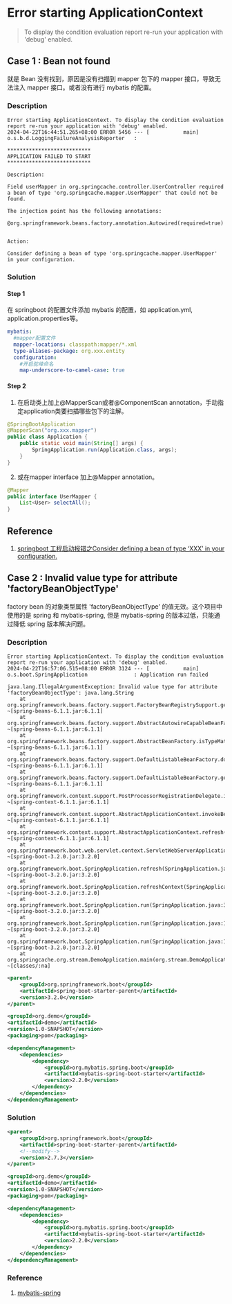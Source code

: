 # Error starting ApplicationContext

>To display the condition evaluation report re-run your application with 'debug' enabled.

## Case 1 : Bean not found

就是 Bean 没有找到，原因是没有扫描到 mapper 包下的 mapper 接口，导致无法注入 mapper 接口。或者没有进行 mybatis 的配置。

### Description

```
Error starting ApplicationContext. To display the condition evaluation report re-run your application with 'debug' enabled.
2024-04-22T16:44:51.265+08:00 ERROR 5456 --- [           main] o.s.b.d.LoggingFailureAnalysisReporter   : 

***************************
APPLICATION FAILED TO START
***************************

Description:

Field userMapper in org.springcache.controller.UserController required a bean of type 'org.springcache.mapper.UserMapper' that could not be found.

The injection point has the following annotations:
	- @org.springframework.beans.factory.annotation.Autowired(required=true)


Action:

Consider defining a bean of type 'org.springcache.mapper.UserMapper' in your configuration.
```

### Solution

#### Step 1

在 springboot 的配置文件添加 mybatis 的配置，如 application.yml, application.properties等。

```yml
mybatis:
  #mapper配置文件
  mapper-locations: classpath:mapper/*.xml
  type-aliases-package: org.xxx.entity
  configuration:
    #开启驼峰命名
    map-underscore-to-camel-case: true
```

#### Step 2

1. 在启动类上加上@MapperScan或者@ComponentScan annotation，手动指定application类要扫描哪些包下的注解。

```java
@SpringBootApplication
@MapperScan("org.xxx.mapper")
public class Application {
    public static void main(String[] args) {
        SpringApplication.run(Application.class, args);
    }
}
```

2. 或在mapper interface 加上@Mapper annotation。
```java
@Mapper
public interface UserMapper {
    List<User> selectAll();
}
```

## Reference

1. [springboot 工程启动报错之Consider defining a bean of type ‘XXX’ in your configuration.](https://www.cnblogs.com/nananana/p/9333917.html)

## Case 2 : Invalid value type for attribute 'factoryBeanObjectType'
 
factory bean 的对象类型属性 'factoryBeanObjectType' 的值无效。这个项目中使用的是 spring 和 mybatis-spring, 但是 mybatis-spring 的版本过低，只能通过降低 spring 版本解决问题。

### Description

```
Error starting ApplicationContext. To display the condition evaluation report re-run your application with 'debug' enabled.
2024-04-22T16:57:06.515+08:00 ERROR 3124 --- [           main] o.s.boot.SpringApplication               : Application run failed

java.lang.IllegalArgumentException: Invalid value type for attribute 'factoryBeanObjectType': java.lang.String
	at org.springframework.beans.factory.support.FactoryBeanRegistrySupport.getTypeForFactoryBeanFromAttributes(FactoryBeanRegistrySupport.java:86) ~[spring-beans-6.1.1.jar:6.1.1]
	at org.springframework.beans.factory.support.AbstractAutowireCapableBeanFactory.getTypeForFactoryBean(AbstractAutowireCapableBeanFactory.java:838) ~[spring-beans-6.1.1.jar:6.1.1]
	at org.springframework.beans.factory.support.AbstractBeanFactory.isTypeMatch(AbstractBeanFactory.java:620) ~[spring-beans-6.1.1.jar:6.1.1]
	at org.springframework.beans.factory.support.DefaultListableBeanFactory.doGetBeanNamesForType(DefaultListableBeanFactory.java:573) ~[spring-beans-6.1.1.jar:6.1.1]
	at org.springframework.beans.factory.support.DefaultListableBeanFactory.getBeanNamesForType(DefaultListableBeanFactory.java:532) ~[spring-beans-6.1.1.jar:6.1.1]
	at org.springframework.context.support.PostProcessorRegistrationDelegate.invokeBeanFactoryPostProcessors(PostProcessorRegistrationDelegate.java:138) ~[spring-context-6.1.1.jar:6.1.1]
	at org.springframework.context.support.AbstractApplicationContext.invokeBeanFactoryPostProcessors(AbstractApplicationContext.java:775) ~[spring-context-6.1.1.jar:6.1.1]
	at org.springframework.context.support.AbstractApplicationContext.refresh(AbstractApplicationContext.java:597) ~[spring-context-6.1.1.jar:6.1.1]
	at org.springframework.boot.web.servlet.context.ServletWebServerApplicationContext.refresh(ServletWebServerApplicationContext.java:146) ~[spring-boot-3.2.0.jar:3.2.0]
	at org.springframework.boot.SpringApplication.refresh(SpringApplication.java:753) ~[spring-boot-3.2.0.jar:3.2.0]
	at org.springframework.boot.SpringApplication.refreshContext(SpringApplication.java:455) ~[spring-boot-3.2.0.jar:3.2.0]
	at org.springframework.boot.SpringApplication.run(SpringApplication.java:323) ~[spring-boot-3.2.0.jar:3.2.0]
	at org.springframework.boot.SpringApplication.run(SpringApplication.java:1342) ~[spring-boot-3.2.0.jar:3.2.0]
	at org.springframework.boot.SpringApplication.run(SpringApplication.java:1331) ~[spring-boot-3.2.0.jar:3.2.0]
	at org.springcache.org.stream.DemoApplication.main(org.stream.DemoApplication.java:15) ~[classes/:na]
```

```xml
<parent>
    <groupId>org.springframework.boot</groupId>
    <artifactId>spring-boot-starter-parent</artifactId>
    <version>3.2.0</version>
</parent>

<groupId>org.demo</groupId>
<artifactId>demo</artifactId>
<version>1.0-SNAPSHOT</version>
<packaging>pom</packaging>

<dependencyManagement>
    <dependencies>
        <dependency>
            <groupId>org.mybatis.spring.boot</groupId>
            <artifactId>mybatis-spring-boot-starter</artifactId>
            <version>2.2.0</version>
        </dependency>
    </dependencies>
</dependencyManagement>
```

### Solution
```xml
<parent>
    <groupId>org.springframework.boot</groupId>
    <artifactId>spring-boot-starter-parent</artifactId>
    <!--modify-->
    <version>2.7.3</version>    
</parent>

<groupId>org.demo</groupId>
<artifactId>demo</artifactId>
<version>1.0-SNAPSHOT</version>
<packaging>pom</packaging>

<dependencyManagement>
    <dependencies>
        <dependency>
            <groupId>org.mybatis.spring.boot</groupId>
            <artifactId>mybatis-spring-boot-starter</artifactId>
            <version>2.2.0</version>
        </dependency>
    </dependencies>
</dependencyManagement>
```

### Reference
1. [mybatis-spring](http://doc.vrd.net.cn/mybatis/spring/zh/index.html)